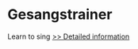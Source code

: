 # Gesangstrainer
Learn to sing
[>> Detailed information](https://secure.shareit.com/shareit/product.html?productid=300060517&affiliateid=200057808)